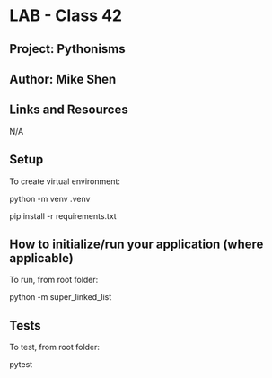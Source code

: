 # LAB - Class 42

## Project: Pythonisms

## Author: Mike Shen

## Links and Resources
N/A

## Setup
To create virtual environment:

python -m venv .venv

pip install -r requirements.txt


## How to initialize/run your application (where applicable)

To run, from root folder:

python -m super_linked_list

## Tests

To test, from root folder:

pytest